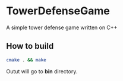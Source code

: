 # TowerDefenseGame
A simple tower defense game written on C++

## How to build
```sh
cmake . && make
```

Outut will go to **bin** directory.

